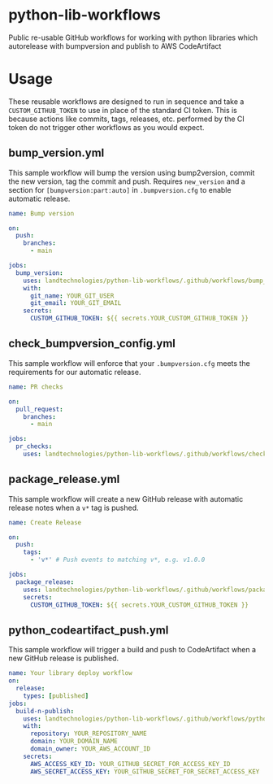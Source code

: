 # python-lib-workflows
Public re-usable GitHub workflows for working with python libraries which autorelease with bumpversion and publish to AWS CodeArtifact

# Usage
These reusable workflows are designed to run in sequence and take a `CUSTOM_GITHUB_TOKEN` to use in place of the standard CI token. This is because actions like commits, tags, releases, etc. performed by the CI token do not trigger other workflows as you would expect.

## bump_version.yml
This sample workflow will bump the version using bump2version, commit the new version, tag the commit and push.
Requires `new_version` and a section for `[bumpversion:part:auto]` in `.bumpversion.cfg` to enable automatic release.
```yaml
name: Bump version

on:
  push:
    branches:
      - main

jobs:
  bump_version:
    uses: landtechnologies/python-lib-workflows/.github/workflows/bump_version.yml@main
    with:
      git_name: YOUR_GIT_USER
      git_email: YOUR_GIT_EMAIL
    secrets:
      CUSTOM_GITHUB_TOKEN: ${{ secrets.YOUR_CUSTOM_GITHUB_TOKEN }}
```

## check_bumpversion_config.yml
This sample workflow will enforce that your `.bumpversion.cfg` meets the requirements for our automatic release.
```yaml
name: PR checks

on:
  pull_request:
    branches:
      - main

jobs:
  pr_checks:
    uses: landtechnologies/python-lib-workflows/.github/workflows/check_bumpversion_config.yml@main
```

## package_release.yml
This sample workflow will create a new GitHub release with automatic release notes when a `v*` tag is pushed.
```yaml
name: Create Release

on:
  push:
    tags:
      - 'v*' # Push events to matching v*, e.g. v1.0.0

jobs:
  package_release:
    uses: landtechnologies/python-lib-workflows/.github/workflows/package_release.yml@main
    secrets:
      CUSTOM_GITHUB_TOKEN: ${{ secrets.YOUR_CUSTOM_GITHUB_TOKEN }}
```

## python_codeartifact_push.yml
This sample workflow will trigger a build and push to CodeArtifact when a new
GitHub release is published.
```yaml
name: Your library deploy workflow
on:
  release:
    types: [published]
jobs:
  build-n-publish:
    uses: landtechnologies/python-lib-workflows/.github/workflows/python_codeartifact_push.yml@main
    with:
      repository: YOUR_REPOSITORY_NAME
      domain: YOUR_DOMAIN_NAME
      domain_owner: YOUR_AWS_ACCOUNT_ID
    secrets:
      AWS_ACCESS_KEY_ID: YOUR_GITHUB_SECRET_FOR_ACCESS_KEY_ID
      AWS_SECRET_ACCESS_KEY: YOUR_GITHUB_SECRET_FOR_SECRET_ACCESS_KEY
```
